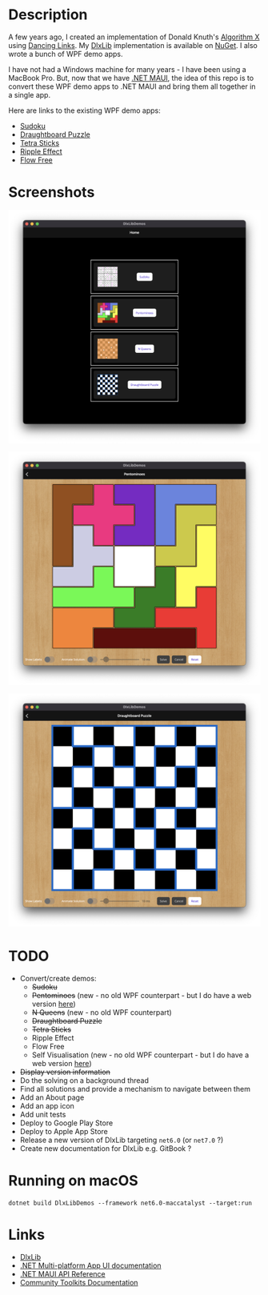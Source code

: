 # Description

A few years ago, I created an implementation of
Donald Knuth's [Algorithm X](https://en.wikipedia.org/wiki/Knuth%27s_Algorithm_X)
using [Dancing Links](https://en.wikipedia.org/wiki/Dancing_Links).
My [DlxLib](https://github.com/taylorjg/DlxLib) implementation is available on [NuGet](https://www.nuget.org/packages/DlxLib).
I also wrote a bunch of WPF demo apps.

I have not had a Windows machine for many years - I have been using a MacBook Pro.
But, now that we have [.NET MAUI](https://learn.microsoft.com/en-us/dotnet/maui),
the idea of this repo is to convert these WPF demo apps to .NET MAUI and bring them all together in a single app.

Here are links to the existing WPF demo apps:

* [Sudoku](https://github.com/taylorjg/SudokuDlx)
* [Draughtboard Puzzle](https://github.com/taylorjg/DlxLib/tree/master/DlxLibDemo3)
* [Tetra Sticks](https://github.com/taylorjg/TetraSticks)
* [Ripple Effect](https://github.com/taylorjg/RippleEffectDlx)
* [Flow Free](https://github.com/taylorjg/FlowFreeSolverWpf)

# Screenshots

![Home Page](screenshots/home-page.png)

![Pentominoes](screenshots/pentominoes.png)

![Draughtboard Puzzle](screenshots/draughtboard-puzzle.png)

# TODO

* Convert/create demos:
  * ~~Sudoku~~
  * ~~Pentominoes~~ (new - no old WPF counterpart - but I do have a web version [here](https://github.com/taylorjg/pentominoes))
  * ~~N Queens~~ (new - no old WPF counterpart)
  * ~~Draughtboard Puzzle~~
  * ~~Tetra Sticks~~
  * Ripple Effect
  * Flow Free
  * Self Visualisation (new - no old WPF counterpart - but I do have a web version [here](https://github.com/taylorjg/dlxlib-self-visualisation))
* ~~Display version information~~
* Do the solving on a background thread
* Find all solutions and provide a mechanism to navigate between them
* Add an About page
* Add an app icon
* Add unit tests
* Deploy to Google Play Store
* Deploy to Apple App Store
* Release a new version of DlxLib targeting `net6.0` (or `net7.0` ?)
* Create new documentation for DlxLib e.g. GitBook ?

# Running on macOS

```
dotnet build DlxLibDemos --framework net6.0-maccatalyst --target:run
```

# Links

* [DlxLib](https://github.com/taylorjg/DlxLib)
* [.NET Multi-platform App UI documentation](https://learn.microsoft.com/en-us/dotnet/maui/)
* [.NET MAUI API Reference](https://learn.microsoft.com/en-us/dotnet/api/?view=net-maui-6.0)
* [Community Toolkits Documentation](https://learn.microsoft.com/en-us/dotnet/communitytoolkit/)
